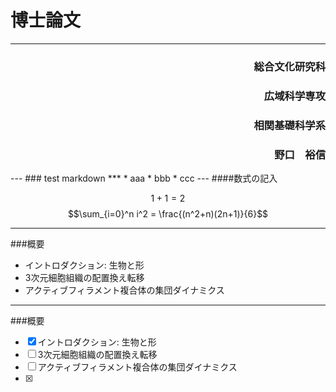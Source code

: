 # 博士論文
***
<h3 style="text-align : right">総合文化研究科</h3>
<h3 style="text-align : right">広域科学専攻</h3>
<h3 style="text-align : right">相関基礎科学系</h3>
<h3 style="text-align : right">野口　裕信</h3>
---
### test markdown
***
 * aaa
 * bbb
   * ccc
---
####数式の記入

$$1+1=2$$
$$\sum_{i=0}^n i^2 = \frac{(n^2+n)(2n+1)}{6}$$

---
###概要
- イントロダクション: 生物と形
- 3次元細胞組織の配置換え転移
- アクティブフィラメント複合体の集団ダイナミクス
---
###概要
- [x] イントロダクション: 生物と形
- [ ] 3次元細胞組織の配置換え転移
- [ ] アクティブフィラメント複合体の集団ダイナミクス
- [x]